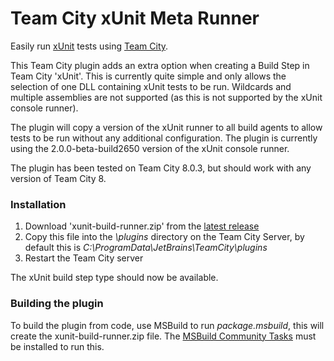 Team City xUnit Meta Runner
===========================

Easily run [xUnit](https://github.com/xunit/xunit) tests using [Team City](http://www.jetbrains.com/teamcity/).

This Team City plugin adds an extra option when creating a Build Step in Team City 'xUnit'. This is currently quite simple and only allows the selection of one DLL containing xUnit tests to be run. Wildcards and multiple assemblies are not supported (as this is not supported by the xUnit console runner).

The plugin will copy a version of the xUnit runner to all build agents to allow tests to be run without any additional configuration. The plugin is currently using the 2.0.0-beta-build2650 version of the xUnit console runner.

The plugin has been tested on Team City 8.0.3, but should work with any version of Team City 8.

### Installation

1. Download 'xunit-build-runner.zip' from the [latest release](https://github.com/rhysgodfrey/team-city-xunit-meta-runner/releases/latest)
2. Copy this file into the _<Team City Data Directory>\plugins_ directory on the Team City Server, by default this is _C:\ProgramData\JetBrains\TeamCity\plugins_
3. Restart the Team City server

The xUnit build step type should now be available.

### Building the plugin

To build the plugin from code, use MSBuild to run _package.msbuild_, this will create the xunit-build-runner.zip file. The [MSBuild Community Tasks](https://github.com/loresoft/msbuildtasks) must be installed to run this.
